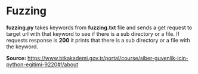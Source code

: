 # Fuzzing

**fuzzing.py** takes keywords from **fuzzing.txt** file and sends a get request to target url with that keyword to see if there is a sub directory or a file. If requests response is **200** it prints that there is a sub directory or a file with the keyword.

**Source:** https://www.btkakademi.gov.tr/portal/course/siber-guvenlik-icin-python-egitimi-9220#!/about

